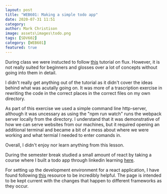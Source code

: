 ```yaml
---
layout: post
title: "WEB601: Making a simple todo app"
date: 2020-07-31 11:51
category:
author: Mark Christison
image: assets\images\todo.png
tags: [SDV602]
category: [WEB601]
featured: true
---
```


During class we were instucted to follow [this](https://github.com/facebook/flux/tree/master/examples/flux-todomvc) tutorial on flux. However, it is not really suited for beginners and glosses over a lot of concepts without going into them in detail.

I didn't really get anything out of the tutorial as it didn't cover the ideas behind what was acutally going on. It was more of a trascription exercise in rewriting the code in the correct places in the correct files on my own directory.

As part of this exercise we used a simple command line http-server, although it was uncessary as using the "npm run watch" runs the webpack server locally from the directory. I understand that it was demonstrative of how we can serve websites from our machines, but it required opening an additional terminal and became a bit of a mess about where we were working and what termial I needed to enter comands in.

Overall, I didn't enjoy nor learn anything from this lesson.

During the semester break studied a small amount of react by taking a course where I built a todo app through linkedin learning [here](https://www.linkedin.com/learning/building-modern-projects-with-react).

For setting up the development environment for a react application, I have found following [this](https://jscomplete.com/learn/1rd-reactful) resource to be incredibly helpful. The page is intended to be kept current with the changes that happen to different frameworks as they occur.
